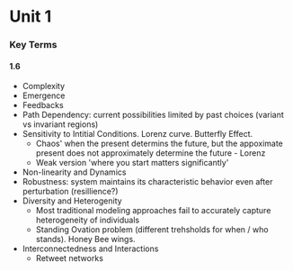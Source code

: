  # Unit 1

### Key Terms
#### 1.6
- Complexity
- Emergence
- Feedbacks
- Path Dependency: current possibilities limited by past choices (variant vs invariant regions)
- Sensitivity to Intitial Conditions. Lorenz curve. Butterfly Effect.
  - Chaos' when the present determins the future, but the appoximate present does not approximately determine the future - Lorenz
  - Weak version 'where you start matters significantly'
- Non-linearity and Dynamics
- Robustness: system maintains its characteristic behavior even after perturbation (resillience?) 
- Diversity and Heterogenity
  - Most traditional modeling approaches fail to accurately capture heterogeneity of individuals
  - Standing Ovation problem (different trehsholds for when / who stands). Honey Bee wings. 
- Interconnectedness and Interactions
  - Retweet networks
